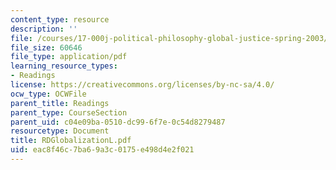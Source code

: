 ```yaml
---
content_type: resource
description: ''
file: /courses/17-000j-political-philosophy-global-justice-spring-2003/eac8f46c7ba69a3c0175e498d4e2f021_RDGlobalizationL.pdf
file_size: 60646
file_type: application/pdf
learning_resource_types:
- Readings
license: https://creativecommons.org/licenses/by-nc-sa/4.0/
ocw_type: OCWFile
parent_title: Readings
parent_type: CourseSection
parent_uid: c04e09ba-0510-dc99-6f7e-0c54d8279487
resourcetype: Document
title: RDGlobalizationL.pdf
uid: eac8f46c-7ba6-9a3c-0175-e498d4e2f021
---
```

